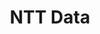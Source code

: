 ---
order: 4
title: NTT Data
href: https://www.nttdata.com/global/en/
imgUrl: /itGlee/resources/images/partners/NTT Data.jpg
---